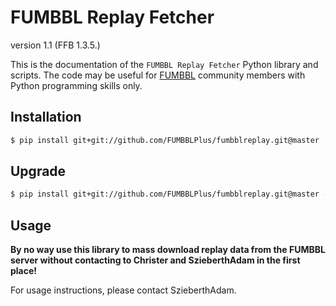 FUMBBL Replay Fetcher
==

version 1.1 (FFB 1.3.5.)

This is the documentation of the ``FUMBBL Replay Fetcher`` Python library and scripts.
The code may be useful for [FUMBBL](http://fumbbl.com/) community members with Python programming skills only.


Installation
------------

```bash
$ pip install git+git://github.com/FUMBBLPlus/fumbblreplay.git@master
```

Upgrade
-------

```bash
$ pip install git+git://github.com/FUMBBLPlus/fumbblreplay.git@master --upgrade
```

Usage
-----

**By no way use this library to mass download replay data from the FUMBBL server without contacting to Christer and SzieberthAdam in the first place!**

For usage instructions, please contact SzieberthAdam.
